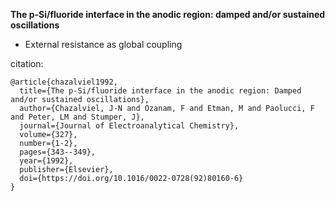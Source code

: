 
**The p-Si/fluoride interface in the anodic region: damped and/or sustained oscillations**

* External resistance as global coupling

citation:
```
@article{chazalviel1992,
  title={The p-Si/fluoride interface in the anodic region: Damped and/or sustained oscillations},
  author={Chazalviel, J-N and Ozanam, F and Etman, M and Paolucci, F and Peter, LM and Stumper, J},
  journal={Journal of Electroanalytical Chemistry},
  volume={327},
  number={1-2},
  pages={343--349},
  year={1992},
  publisher={Elsevier},
  doi={https://doi.org/10.1016/0022-0728(92)80160-6}
}
```
